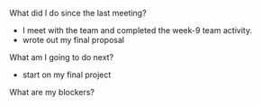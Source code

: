 What did I do since the last meeting?
- I meet with the team and completed the week-9 team activity.
- wrote out my final proposal

What am I going to do next?
- start on my final project

What are my blockers?
